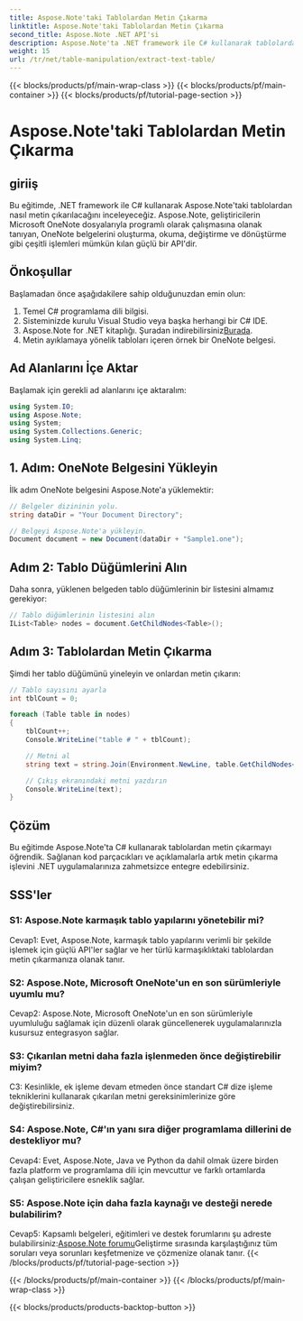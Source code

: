 ```yaml
---
title: Aspose.Note'taki Tablolardan Metin Çıkarma
linktitle: Aspose.Note'taki Tablolardan Metin Çıkarma
second_title: Aspose.Note .NET API'si
description: Aspose.Note'ta .NET framework ile C# kullanarak tablolardan metin çıkarmayı öğrenin. Kod parçacıkları ve açıklamalar içeren adım adım eğitim.
weight: 15
url: /tr/net/table-manipulation/extract-text-table/
---
```


{{< blocks/products/pf/main-wrap-class >}}
{{< blocks/products/pf/main-container >}}
{{< blocks/products/pf/tutorial-page-section >}}

# Aspose.Note'taki Tablolardan Metin Çıkarma

## giriiş

Bu eğitimde, .NET framework ile C# kullanarak Aspose.Note'taki tablolardan nasıl metin çıkarılacağını inceleyeceğiz. Aspose.Note, geliştiricilerin Microsoft OneNote dosyalarıyla programlı olarak çalışmasına olanak tanıyan, OneNote belgelerini oluşturma, okuma, değiştirme ve dönüştürme gibi çeşitli işlemleri mümkün kılan güçlü bir API'dir.

## Önkoşullar

Başlamadan önce aşağıdakilere sahip olduğunuzdan emin olun:

1. Temel C# programlama dili bilgisi.
2. Sisteminizde kurulu Visual Studio veya başka herhangi bir C# IDE.
3.  Aspose.Note for .NET kitaplığı. Şuradan indirebilirsiniz[Burada](https://releases.aspose.com/note/net/).
4. Metin ayıklamaya yönelik tabloları içeren örnek bir OneNote belgesi.

## Ad Alanlarını İçe Aktar

Başlamak için gerekli ad alanlarını içe aktaralım:

```csharp
using System.IO;
using Aspose.Note;
using System;
using System.Collections.Generic;
using System.Linq;
```

## 1. Adım: OneNote Belgesini Yükleyin

İlk adım OneNote belgesini Aspose.Note'a yüklemektir:

```csharp
// Belgeler dizininin yolu.
string dataDir = "Your Document Directory";

// Belgeyi Aspose.Note'a yükleyin.
Document document = new Document(dataDir + "Sample1.one");
```

## Adım 2: Tablo Düğümlerini Alın

Daha sonra, yüklenen belgeden tablo düğümlerinin bir listesini almamız gerekiyor:

```csharp
// Tablo düğümlerinin listesini alın
IList<Table> nodes = document.GetChildNodes<Table>();
```

## Adım 3: Tablolardan Metin Çıkarma

Şimdi her tablo düğümünü yineleyin ve onlardan metin çıkarın:

```csharp
// Tablo sayısını ayarla
int tblCount = 0;

foreach (Table table in nodes)
{
    tblCount++;
    Console.WriteLine("table # " + tblCount);

    // Metni al
    string text = string.Join(Environment.NewLine, table.GetChildNodes<RichText>().Select(e => e.Text)) + Environment.NewLine;

    // Çıkış ekranındaki metni yazdırın
    Console.WriteLine(text);
}
```

## Çözüm

Bu eğitimde Aspose.Note'ta C# kullanarak tablolardan metin çıkarmayı öğrendik. Sağlanan kod parçacıkları ve açıklamalarla artık metin çıkarma işlevini .NET uygulamalarınıza zahmetsizce entegre edebilirsiniz.

## SSS'ler

### S1: Aspose.Note karmaşık tablo yapılarını yönetebilir mi?

Cevap1: Evet, Aspose.Note, karmaşık tablo yapılarını verimli bir şekilde işlemek için güçlü API'ler sağlar ve her türlü karmaşıklıktaki tablolardan metin çıkarmanıza olanak tanır.

### S2: Aspose.Note, Microsoft OneNote'un en son sürümleriyle uyumlu mu?

Cevap2: Aspose.Note, Microsoft OneNote'un en son sürümleriyle uyumluluğu sağlamak için düzenli olarak güncellenerek uygulamalarınızla kusursuz entegrasyon sağlar.

### S3: Çıkarılan metni daha fazla işlenmeden önce değiştirebilir miyim?

C3: Kesinlikle, ek işleme devam etmeden önce standart C# dize işleme tekniklerini kullanarak çıkarılan metni gereksinimlerinize göre değiştirebilirsiniz.

### S4: Aspose.Note, C#'ın yanı sıra diğer programlama dillerini de destekliyor mu?

Cevap4: Evet, Aspose.Note, Java ve Python da dahil olmak üzere birden fazla platform ve programlama dili için mevcuttur ve farklı ortamlarda çalışan geliştiricilere esneklik sağlar.

### S5: Aspose.Note için daha fazla kaynağı ve desteği nerede bulabilirim?

 Cevap5: Kapsamlı belgeleri, eğitimleri ve destek forumlarını şu adreste bulabilirsiniz:[Aspose.Note forumu](https://forum.aspose.com/c/note/28)Geliştirme sırasında karşılaştığınız tüm soruları veya sorunları keşfetmenize ve çözmenize olanak tanır.
{{< /blocks/products/pf/tutorial-page-section >}}

{{< /blocks/products/pf/main-container >}}
{{< /blocks/products/pf/main-wrap-class >}}

{{< blocks/products/products-backtop-button >}}
